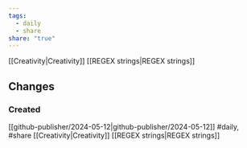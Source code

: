 ```yaml
---
tags:
  - daily
  - share
share: "true"
---
```

[[Creativity|Creativity]]
[[REGEX strings|REGEX strings]]


## Changes
### Created
[[github-publisher/2024-05-12|github-publisher/2024-05-12]] \#daily, \#share
[[Creativity|Creativity]] 
[[REGEX strings|REGEX strings]] 

